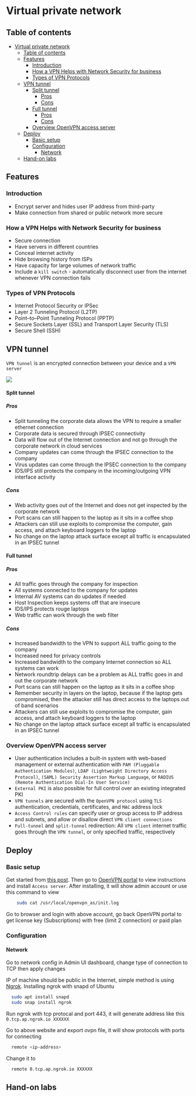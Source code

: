 # Virtual private network

## Table of contents

- [Virtual private network](#virtual-private-network)
  - [Table of contents](#table-of-contents)
  - [Features](#features)
    - [Introduction](#introduction)
    - [How a VPN Helps with Network Security for business](#how-a-vpn-helps-with-network-security-for-business)
    - [Types of VPN Protocols](#types-of-vpn-protocols)
  - [VPN tunnel](#vpn-tunnel)
      - [Split tunnel](#split-tunnel)
        - [Pros](#pros)
        - [Cons](#cons)
      - [Full tunnel](#full-tunnel)
        - [Pros](#pros-1)
        - [Cons](#cons-1)
    - [Overview OpenVPN access server](#overview-openvpn-access-server)
  - [Deploy](#deploy)
    - [Basic setup](#basic-setup)
    - [Configuration](#configuration)
      - [Network](#network)
  - [Hand-on labs](#hand-on-labs)


## Features

### Introduction

- Encrypt server and hides user IP address from third-party
- Make connection from shared or public network more secure

### How a VPN Helps with Network Security for business

- Secure connection
- Have servers in different countries
- Conceal internet activity
- Hide browsing history from ISPs
- Have capacity for large volumes of network traffic
- Include a `kill switch` - automatically disconnect user from the internet whenever VPN connection fails

### Types of VPN Protocols

- Internet Protocol Security or IPSec
- Layer 2 Tunneling Protocol (L2TP)
- Point–to–Point Tunneling Protocol (PPTP)
- Secure Sockets Layer (SSL) and Transport Layer Security (TLS)
- Secure Shell (SSH)

## VPN tunnel

`VPN tunnel` is an encrypted connection between your device and a `VPN server`

![](https://i.ibb.co/MNK7P9n/VPN-Tunneling-structure.png)

#### Split tunnel 

##### Pros

- Split tunneling the corporate data allows the VPN to require a smaller ethernet connection
- Corporate data is secured through IPSEC connectivity
- Data will flow out of the Internet connection and not go through the corporate network in cloud services
- Company updates can come through the IPSEC connection to the company
- Virus updates can come through the IPSEC connection to the company
- IDS/IPS still protects the company in the incoming/outgoing VPN interface activity

##### Cons
- Web activity goes out of the Internet and does not get inspected by the corporate network 
- Port scans can still happen to the laptop as it sits in a coffee shop
- Attackers can still use exploits to compromise the computer, gain access, and attach keyboard loggers to the laptop
- No change on the laptop attack surface except all traffic is encapsulated in an IPSEC tunnel
    
#### Full tunnel

##### Pros

- All traffic goes through the company for inspection
- All systems connected to the company for updates
- Internal AV systems can do updates if needed
- Host Inspection keeps systems off that are insecure
- IDS/IPS protects rouge laptops
- Web traffic can work through the web filter

##### Cons

- Increased bandwidth to the VPN to support ALL traffic going to the company
- Increased need for privacy controls
- Increased bandwidth to the company Internet connection so ALL systems can work
- Network roundtrip delays can be a problem as ALL traffic goes in and out the corporate network
- Port scans can still happen on the laptop as it sits in a coffee shop
- Remember security in layers on the laptop, because if the laptop gets compromised, then the attacker still has direct access to the laptops out of band scenarios
- Attackers can still use exploits to compromise the computer, gain access, and attach keyboard loggers to the laptop
- No change on the laptop attack surface except all traffic is encapsulated in an IPSEC tunnel

### Overview OpenVPN access server

- User authentication includes a built-in system with web-based management or external authentication with `PAM (Pluggable Authentication Modules)`, `LDAP (Lightweight Directory Access Protocol)`, `(SAML) Security Assertion Markup Language`, or `RADIUS (Remote Authentication Dial-In User Service)`
- `External PKI` is also possible for full control over an existing integrated PKI
- `VPN tunnels` are secured with the `OpenVPN protocol` using `TLS` authentication, credentials, certificates, and `MAC` address lock 
- `Access Control rules` can specify user or group access to IP address and subnets, and allow or disallow direct `VPN client connections`
- `Full-tunnel` and `split-tunnel` redirection: All `VPN client` internet traffic goes through the `VPN tunnel`, or only specified traffic, respectively

## Deploy

### Basic setup

Get started from [this post](https://openvpn.net/vpn-server-resources/installing-openvpn-access-server-on-a-linux-system/). Then go to [OpenVPN portal](https://as-portal.openvpn.com/get-access-server/ubuntu) to view instructions and install `Access server`. After installing, it will show admin account or use this command to view 

```bash
    sudo cat /usr/local/openvpn_as/init.log
```

Go to browser and login with above account, go back OpenVPN portal to get license key (Subscriptions) with free (limit 2 connection) or paid plan

### Configuration

#### Network

Go to network config in Admin UI dashboard, change type of connection to TCP then apply changes

IP of machine should be public in the Internet, simple method is using [Ngrok](https://ngrok.com/). Installing ngrok with snapd of Ubuntu

```bash
  sudo apt install snapd
  sudo snap install ngrok
```

Run ngrok with tcp protocal and port 443, it will generate address like this `0.tcp.ap.ngrok.io XXXXXX`

Go to above website and export ovpn file, it will show protocols with ports for connecting 

```bash
  remote <ip-address> 
```

Change it to 

```bash
  remote 0.tcp.ap.ngrok.io XXXXXX
```
## Hand-on labs